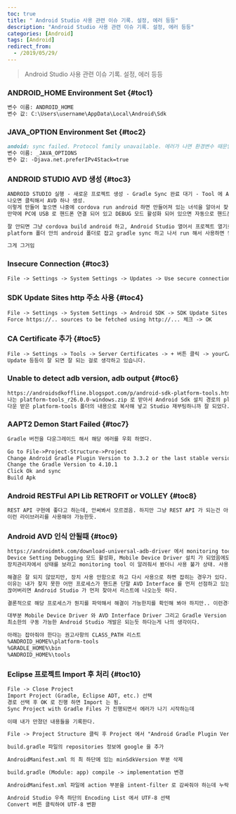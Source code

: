 ```yaml
---
toc: true
title: " Android Studio 사용 관련 이슈 기록. 설정, 에러 등등"
description: "Android Studio 사용 관련 이슈 기록. 설정, 에러 등등" 
categories: [Android]
tags: [Android]
redirect_from:
  - /2019/05/29/
---
```


> Android Studio 사용 관련 이슈 기록. 설정, 에러 등등

### ANDROID_HOME Environment Set {#toc1}
```md
변수 이름: ANDROID_HOME 
변수 값: C:\Users\username\AppData\Local\Android\Sdk
```

### JAVA_OPTION Environment Set {#toc2}
```md
andoid: sync failed. Protocol family unavailable. 에러가 나면 환경변수 때문임.
변수 이름: _JAVA_OPTIONS 
변수 값: -Djava.net.preferIPv4Stack=true
```

### ANDROID STUDIO AVD 생성 {#toc3}
```md 
ANDROID STUDIO 실행 - 새로운 프로젝트 생성 - Gradle Sync 완료 대기 - Tool 에 AVD Manager 나오는지 확인
나오면 클릭해서 AVD 하나 생성. 
이렇게 만들어 놓으면 나중에 cordova run android 하면 만들어져 있는 녀석을 알아서 찾아서 띄워줌.
만약에 PC에 USB 로 핸드폰 연결 되어 있고 DEBUG 모드 활성화 되어 있으면 자동으로 핸드폰에 앱 기동됨.

잘 안되면 그냥 cordova build android 하고, Android Studio 열어서 프로젝트 열기로 해서
platform 폴더 안의 android 폴더로 잡고 gradle sync 하고 나서 run 해서 사용하면 됨.

그게 그거임
```

### Insecure Connection {#toc3}
```md
File -> Settings -> System Settings -> Updates -> Use secure connection 체크 해제 -> OK 
```

### SDK Update Sites http 주소 사용 {#toc4}
```md
File -> Settings -> System Settings -> Android SDK -> SDK Update Sites 탭 -> 
Force https://.. sources to be fetched using http://... 체크 -> OK
```

### CA Certificate 추가 {#toc5}
```md
File -> Settings -> Tools -> Server Certificates -> + 버튼 클릭 -> yourCA.cer 등등 (확장자 다를수있음) 선택 -> OK 클릭
Update 등등이 잘 되면 잘 되는 걸로 생각하고 있습니다.
```

### Unable to detect adb version, adb output {#toc6}
```md
https://androidsdkoffline.blogspot.com/p/android-sdk-platform-tools.html 에서 OS 에 맞는 platform 다운로드
나는 platform-tools_r26.0.0-windows.zip 로 받아서 Android Sdk 설치 경로의 platform-tools 폴더 삭제하고
다운 받은 platform-tools 폴더의 내용으로 복사해 넣고 Studio 재부팅하니까 잘 되었다.
```

### AAPT2 Demon Start Failed {#toc7}
```md
Gradle 버전을 다운그레이드 해서 해당 에러를 우회 하였다.

Go to File->Project-Structure->Project
Change Android Gradle Plugin Version to 3.3.2 or the last stable version for you
Change the Gradle Version to 4.10.1
Click Ok and sync
Build Apk

```

### Android RESTFul API Lib RETROFIT or VOLLEY {#toc8}
```md
REST API 구현에 좋다고 하는데, 안써봐서 모르겠음. 하지만 그냥 REST API 가 되는건 아니고 
이런 라이브러리를 사용해야 가능한듯.
```

### Android AVD 인식 안될때  {#toc9}
```md
https://androidmtk.com/download-universal-adb-driver 에서 monitoring tool 다운 후 확인
Device Setting Debugging 모드 활성화, Mobile Device Driver 설치 가 되었음에도 안되는 경우가 있다.
장치관리자에서 상태를 보라고 monitoring tool 이 알려줘서 봤더니 사용 불가 상태. 사용으로 바꿔지지가 않았다.

해결은 잘 되지 않았지만, 장치 사용 안함으로 하고 다시 사용으로 하면 잡히는 경우가 있다.
이유는 내가 찾지 못한 어떤 프로세스가 핸드폰 단말 AVD Interface 를 먼저 선점하고 있는데 내가 사용 안함으로 
끊어버리면 Android Studio 가 먼저 찾아서 리스트에 나오는듯 하다.

결론적으로 해당 프로세스가 뭔지를 파악해서 해결이 가능한지를 확인해 봐야 하지만.. 이런경우는 드물다.

대부분 Mobile Device Driver 와 AVD Interface Driver 그리고 Gradle Version Downgrade 정도면
최소한의 구동 가능한 Android Studio 개발은 되는듯 하다는게 나의 생각이다.

아래는 잡아줘야 한다는 권고사항의 CLASS_PATH 리스트
%ANDROID_HOME%\platform-tools
%GRADLE_HOME%\bin
%ANDROID_HOME%\tools
```

### Eclipse 프로젝트 Import 후 처리  {#toc10}
```md
File -> Close Project
Import Project (Gradle, Eclipse ADT, etc.) 선택
경로 선택 후 OK 로 진행 하면 Import 는 됨.
Sync Project with Gradle Files 가 진행되면서 에러가 나기 시작하는데

이때 내가 만졌던 내용들을 기록한다.

File -> Project Structure 클릭 후 Project 에서 "Android Gradle Plugin Version" 을 3.3.0, "Gradle Version" 을 4.10.3 으로 세팅

build.gradle 파일의 repositories 정보에 google 을 추가

AndroidManifest.xml 의 최 하단에 있는 minSdkVersion 부분 삭제

build.gradle (Module: app) compile -> implementation 변경

AndroidManifest.xml 파일에 action 부분을 intent-filter 로 감싸줘야 하는데 누락되어 있어서 추가

Android Studio 우측 하단의 Encoding List 에서 UTF-8 선택
Convert 버튼 클릭하여 UTF-8 변환
```



[^1]: This is a footnote.

[kramdown]: https://kramdown.gettalong.org/
[My Blog]: https://marindie.github.io